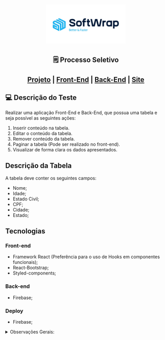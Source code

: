 <h1 align="center">
    <img alt="Softwrap" title="Softwrap" src="./frontend/public/img/logo.png" width="250px" />
</h1>


<h2 align="center"> 
	🗒️ Processo Seletivo
</h2>

<h2 align="center">
    
[Projeto](https://github.com/BrunoNishimura/Processo-Seletivo_Softwrap) |
[Front-End](https://github.com/BrunoNishimura/Processo-Seletivo_Softwrap/tree/main/frontend) | [Back-End](https://github.com/BrunoNishimura/Processo-Seletivo_Softwrap/tree/main/backend) | [Site](https://softwrap-backend.web.app/)
</h2>

## 💻 Descrição do Teste

Realizar uma aplicação Front-End e Back-End, que possua uma tabela e seja possível as seguintes ações:

1. Inserir conteúdo na tabela.
2. Editar o conteúdo da tabela.
3. Remover conteúdo da tabela.
4. Paginar a tabela (Pode ser realizado no front-end).
5. Visualizar de forma clara os dados apresentados.


## Descrição da Tabela
A tabela deve conter os seguintes campos:
- Nome;
- Idade;
- Estado Civil;
- CPF;
- Cidade;
- Estado;

## Tecnologias
### Front-end
- Framework React (Preferência para o uso de Hooks em componentes funcionais);
- React-Bootstrap;
- Styled-components;
### Back-end
- Firebase;

### Deploy
- Firebase;

<details>
  <summary>Observações Gerais:</summary>
Não são necessários, mas contarão pontos durante a avalição!

- Boas práticas!;
- Eslint;
- Jest (para testes);
- Verificação de erros;
- Cuidados com a visão do usuário!;
</details><br />


